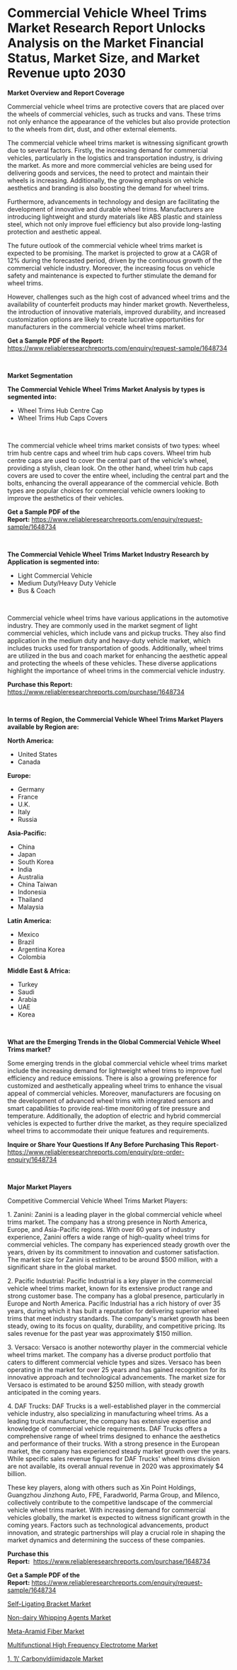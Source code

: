 <p><h1>Commercial Vehicle Wheel Trims Market Research Report Unlocks Analysis on the Market Financial Status, Market Size, and Market Revenue upto 2030</h1></p><p><strong>Market Overview and Report Coverage</strong></p>
<p><p>Commercial vehicle wheel trims are protective covers that are placed over the wheels of commercial vehicles, such as trucks and vans. These trims not only enhance the appearance of the vehicles but also provide protection to the wheels from dirt, dust, and other external elements.</p><p>The commercial vehicle wheel trims market is witnessing significant growth due to several factors. Firstly, the increasing demand for commercial vehicles, particularly in the logistics and transportation industry, is driving the market. As more and more commercial vehicles are being used for delivering goods and services, the need to protect and maintain their wheels is increasing. Additionally, the growing emphasis on vehicle aesthetics and branding is also boosting the demand for wheel trims.</p><p>Furthermore, advancements in technology and design are facilitating the development of innovative and durable wheel trims. Manufacturers are introducing lightweight and sturdy materials like ABS plastic and stainless steel, which not only improve fuel efficiency but also provide long-lasting protection and aesthetic appeal.</p><p>The future outlook of the commercial vehicle wheel trims market is expected to be promising. The market is projected to grow at a CAGR of 12% during the forecasted period, driven by the continuous growth of the commercial vehicle industry. Moreover, the increasing focus on vehicle safety and maintenance is expected to further stimulate the demand for wheel trims.</p><p>However, challenges such as the high cost of advanced wheel trims and the availability of counterfeit products may hinder market growth. Nevertheless, the introduction of innovative materials, improved durability, and increased customization options are likely to create lucrative opportunities for manufacturers in the commercial vehicle wheel trims market.</p></p>
<p><strong>Get a Sample PDF of the Report:</strong> <a href="https://www.reliableresearchreports.com/enquiry/request-sample/1648734">https://www.reliableresearchreports.com/enquiry/request-sample/1648734</a></p>
<p>&nbsp;</p>
<p><strong>Market Segmentation</strong></p>
<p><strong>The Commercial Vehicle Wheel Trims Market Analysis by types is segmented into:</strong></p>
<p><ul><li>Wheel Trims Hub Centre Cap</li><li>Wheel Trims Hub Caps Covers</li></ul></p>
<p>&nbsp;</p>
<p><p>The commercial vehicle wheel trims market consists of two types: wheel trim hub centre caps and wheel trim hub caps covers. Wheel trim hub centre caps are used to cover the central part of the vehicle's wheel, providing a stylish, clean look. On the other hand, wheel trim hub caps covers are used to cover the entire wheel, including the central part and the bolts, enhancing the overall appearance of the commercial vehicle. Both types are popular choices for commercial vehicle owners looking to improve the aesthetics of their vehicles.</p></p>
<p><strong>Get a Sample PDF of the Report:</strong>&nbsp;<a href="https://www.reliableresearchreports.com/enquiry/request-sample/1648734">https://www.reliableresearchreports.com/enquiry/request-sample/1648734</a></p>
<p>&nbsp;</p>
<p><strong>The Commercial Vehicle Wheel Trims Market Industry Research by Application is segmented into:</strong></p>
<p><ul><li>Light Commercial Vehicle</li><li>Medium Duty/Heavy Duty Vehicle</li><li>Bus & Coach</li></ul></p>
<p>&nbsp;</p>
<p><p>Commercial vehicle wheel trims have various applications in the automotive industry. They are commonly used in the market segment of light commercial vehicles, which include vans and pickup trucks. They also find application in the medium duty and heavy-duty vehicle market, which includes trucks used for transportation of goods. Additionally, wheel trims are utilized in the bus and coach market for enhancing the aesthetic appeal and protecting the wheels of these vehicles. These diverse applications highlight the importance of wheel trims in the commercial vehicle industry.</p></p>
<p><strong>Purchase this Report:</strong>&nbsp; <a href="https://www.reliableresearchreports.com/purchase/1648734">https://www.reliableresearchreports.com/purchase/1648734</a></p>
<p>&nbsp;</p>
<p><strong>In terms of Region, the Commercial Vehicle Wheel Trims Market Players available by Region are:</strong></p>
<p>
    <p> <strong> North America: </strong>
        <ul>
            <li>United States</li>
            <li>Canada</li>
        </ul>
        </p> 
    <p> <strong> Europe: </strong>
        <ul>
            <li>Germany</li>
            <li>France</li>
            <li>U.K.</li>
            <li>Italy</li>
            <li>Russia</li>
        </ul>
        </p> 
    <p> <strong> Asia-Pacific: </strong>
        <ul>
            <li>China</li>
            <li>Japan</li>
            <li>South Korea</li>
            <li>India</li>
            <li>Australia</li>
            <li>China Taiwan</li>
            <li>Indonesia</li>
            <li>Thailand</li>
            <li>Malaysia</li>
        </ul>
        </p> 
    <p> <strong> Latin America: </strong>
        <ul>
            <li>Mexico</li>
            <li>Brazil</li>
            <li>Argentina Korea</li>
            <li>Colombia</li>
        </ul>
        </p> 
    <p> <strong> Middle East & Africa: </strong>
        <ul>
            <li>Turkey</li>
            <li>Saudi</li>
            <li>Arabia</li>
            <li>UAE</li>
            <li>Korea</li>
        </ul>
    </p>
    </p>
<p>&nbsp;</p>
<p><strong>What are the Emerging Trends in the Global Commercial Vehicle Wheel Trims market?</strong></p>
<p><p>Some emerging trends in the global commercial vehicle wheel trims market include the increasing demand for lightweight wheel trims to improve fuel efficiency and reduce emissions. There is also a growing preference for customized and aesthetically appealing wheel trims to enhance the visual appeal of commercial vehicles. Moreover, manufacturers are focusing on the development of advanced wheel trims with integrated sensors and smart capabilities to provide real-time monitoring of tire pressure and temperature. Additionally, the adoption of electric and hybrid commercial vehicles is expected to further drive the market, as they require specialized wheel trims to accommodate their unique features and requirements.</p></p>
<p><strong>Inquire or Share Your Questions If Any Before Purchasing This Report</strong>- <a href="https://www.reliableresearchreports.com/enquiry/pre-order-enquiry/1648734">https://www.reliableresearchreports.com/enquiry/pre-order-enquiry/1648734</a></p>
<p>&nbsp;</p>
<p><strong>Major Market Players</strong></p>
<p><p>Competitive Commercial Vehicle Wheel Trims Market Players:</p><p>1. Zanini: Zanini is a leading player in the global commercial vehicle wheel trims market. The company has a strong presence in North America, Europe, and Asia-Pacific regions. With over 60 years of industry experience, Zanini offers a wide range of high-quality wheel trims for commercial vehicles. The company has experienced steady growth over the years, driven by its commitment to innovation and customer satisfaction. The market size for Zanini is estimated to be around $500 million, with a significant share in the global market.</p><p>2. Pacific Industrial: Pacific Industrial is a key player in the commercial vehicle wheel trims market, known for its extensive product range and strong customer base. The company has a global presence, particularly in Europe and North America. Pacific Industrial has a rich history of over 35 years, during which it has built a reputation for delivering superior wheel trims that meet industry standards. The company's market growth has been steady, owing to its focus on quality, durability, and competitive pricing. Its sales revenue for the past year was approximately $150 million.</p><p>3. Versaco: Versaco is another noteworthy player in the commercial vehicle wheel trims market. The company has a diverse product portfolio that caters to different commercial vehicle types and sizes. Versaco has been operating in the market for over 25 years and has gained recognition for its innovative approach and technological advancements. The market size for Versaco is estimated to be around $250 million, with steady growth anticipated in the coming years.</p><p>4. DAF Trucks: DAF Trucks is a well-established player in the commercial vehicle industry, also specializing in manufacturing wheel trims. As a leading truck manufacturer, the company has extensive expertise and knowledge of commercial vehicle requirements. DAF Trucks offers a comprehensive range of wheel trims designed to enhance the aesthetics and performance of their trucks. With a strong presence in the European market, the company has experienced steady market growth over the years. While specific sales revenue figures for DAF Trucks' wheel trims division are not available, its overall annual revenue in 2020 was approximately $4 billion.</p><p>These key players, along with others such as Xin Point Holdings, Guangzhou Jinzhong Auto, FPE, Faradworld, Parma Group, and Milenco, collectively contribute to the competitive landscape of the commercial vehicle wheel trims market. With increasing demand for commercial vehicles globally, the market is expected to witness significant growth in the coming years. Factors such as technological advancements, product innovation, and strategic partnerships will play a crucial role in shaping the market dynamics and determining the success of these companies.</p></p>
<p><strong>Purchase this Report:</strong>&nbsp;&nbsp;<a href="https://www.reliableresearchreports.com/purchase/1648734">https://www.reliableresearchreports.com/purchase/1648734</a></p>
<p></p>
<p><strong>Get a Sample PDF of the Report:</strong>&nbsp;<a href="https://www.reliableresearchreports.com/enquiry/request-sample/1648734">https://www.reliableresearchreports.com/enquiry/request-sample/1648734</a></p>
<p><p><a href="https://www.linkedin.com/pulse/self-ligating-bracket-market-challenges-opportunities-growth/">Self-Ligating Bracket Market</a></p><p><a href="https://medium.com/@ashlybednar2023/non-dairy-whipping-agents-market-the-key-to-successful-business-strategy-forecast-till-2030-31c8a62440b7">Non-dairy Whipping Agents Market</a></p><p><a href="https://www.linkedin.com/pulse/meta-aramid-fiber-market-research-report-provides-thorough/">Meta-Aramid Fiber Market</a></p><p><a href="https://medium.com/@jackytorphy/decoding-multifunctional-high-frequency-electrotome-market-metrics-market-share-trends-and-05f8bf4922c8">Multifunctional High Frequency Electrotome Market</a></p><p><a href="https://www.linkedin.com/pulse/1-carbonyldiimidazole-market-size-2023-2030-global-industrial/">1, 1\' Carbonyldiimidazole Market</a></p></p>